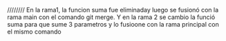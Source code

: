 //////// En la rama1, la funcion suma fue eliminaday luego se fusionó con la rama main con el comando git merge. Y en la rama 2 se cambio la funció suma para que sume 3 parametros y lo fusioone con la rama principal con el mismo comando
 
